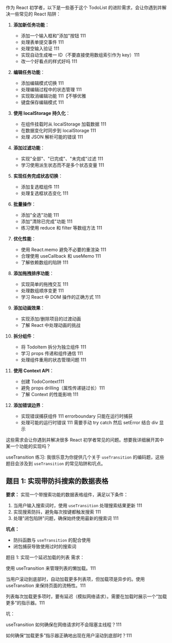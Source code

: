 作为 React 初学者，以下是一些基于这个 TodoList 的进阶需求，会让你遇到并解决一些常见的 React 陷阱：

1. **添加新任务功能**：

   - 添加一个输入框和"添加"按钮 111
   - 处理表单提交事件 111
   - 处理空输入验证 111
   - 实现自动生成唯一 ID（不要直接使用数组索引作为 key）111
   - 改一个好看点的样式好吗 111

2. **编辑任务功能**：

   - 添加编辑模式切换 111
   - 处理编辑过程中的状态管理 111
   - 实现取消编辑功能 111【不够优雅
   - 键盘保存编辑模式 111

3. **使用 localStorage 持久化**：

   - 在组件挂载时从 localStorage 加载数据 111
   - 在数据变化时同步到 localStorage 111
   - 处理 JSON 解析可能的错误 111

4. **添加过滤功能**：

   - 实现"全部"、"已完成"、"未完成"过滤 111
   - 学习使用派生状态而不是多个状态变量 111

5. **实现任务完成状态切换**：

   - 添加复选框组件 111
   - 处理复选框状态变化 111

6. **批量操作**：

   - 添加"全选"功能 111
   - 添加"清除已完成"功能 111
   - 练习使用 reduce 和 filter 等数组方法 111

7. **优化性能**：

   - 使用 React.memo 避免不必要的重渲染 111
   - 合理使用 useCallback 和 useMemo 111
   - 了解依赖数组的陷阱 111

8. **添加拖拽排序功能**：

   - 实现简单的拖拽交互 111
   - 处理数组顺序变更 111
   - 学习 React 中 DOM 操作的正确方式 111

9. **添加动画效果**：

   - 实现添加/删除项目的过渡动画
   - 了解 React 中处理动画的挑战

10. **拆分组件**：

    - 将 TodoItem 拆分为独立组件 111
    - 学习 props 传递和组件通信 111
    - 处理组件重用的状态管理问题 111

11. **使用 Context API**：

    - 创建 TodoContext111
    - 避免 props drilling（属性传递链过长）111
    - 了解 Context 的性能影响 111

12. **添加错误边界**：
    - 实现错误捕获组件 111 errorboundary 只能在运行时捕获
    - 处理可能的运行时错误 111 需要手动 try catch 然后 setError 结合 div 显示

这些需求会让你遇到并解决很多 React 初学者常见的问题。想要我详细展开其中某一个功能的实现吗？

useTransition 练习:
我很乐意为你提供几个关于 `useTransition` 的编码题，这些题目会涉及到 `useTransition` 的常见陷阱和坑点。

## 题目 1: 实现带防抖搜索的数据表格

**要求：**
实现一个带搜索功能的数据表格组件，满足以下条件：

1. 当用户输入搜索词时，使用 `useTransition` 处理搜索结果更新 111
2. 实现搜索防抖，避免每次按键都触发搜索 111
3. 处理"闭包陷阱"问题，确保始终使用最新的搜索词 111

**坑点：**

- 防抖函数与 `useTransition` 的配合使用
- 闭包捕获导致使用过时的搜索词

题目 1: 实现一个延迟加载的列表
需求：

使用 useTransition 来管理列表的懒加载。111

当用户滚动到底部时，自动加载更多列表项，但加载项是异步的。使用 useTransition 来保持页面的流畅性。111

列表每次加载更多项时，要有延迟（模拟网络请求）。需要在加载时展示一个“加载更多”的指示器。111

坑：

useTransition 如何确保在网络请求时不会阻塞主线程？111

如何确保“加载更多”指示器正确地出现在用户滚动到底部时？111

